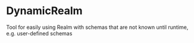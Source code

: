 # DynamicRealm
Tool for easily using Realm with schemas that are not known until runtime, e.g. user-defined schemas
